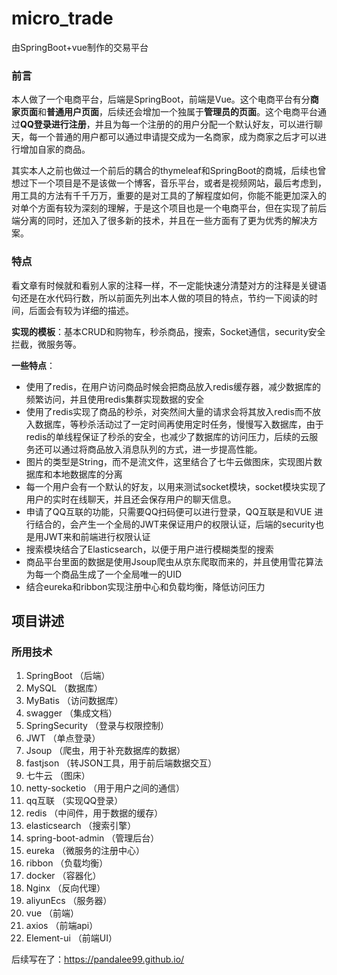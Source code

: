 # micro_trade
由SpringBoot+vue制作的交易平台

### 前言

本人做了一个电商平台，后端是SpringBoot，前端是Vue。这个电商平台有分**商家页面**和**普通用户页面**，后续还会增加一个独属于**管理员的页面**。这个电商平台通过**QQ登录进行注册**，并且为每一个注册的的用户分配一个默认好友，可以进行聊天，每一个普通的用户都可以通过申请提交成为一名商家，成为商家之后才可以进行增加自家的商品。

其实本人之前也做过一个前后的耦合的thymeleaf和SpringBoot的商城，后续也曾想过下一个项目是不是该做一个博客，音乐平台，或者是视频网站，最后考虑到，用工具的方法有千千万万，重要的是对工具的了解程度如何，你能不能更加深入的对单个方面有较为深刻的理解，于是这个项目也是一个电商平台，但在实现了前后端分离的同时，还加入了很多新的技术，并且在一些方面有了更为优秀的解决方案。

### 特点

看文章有时候就和看别人家的注释一样，不一定能快速分清楚对方的注释是关键语句还是在水代码行数，所以前面先列出本人做的项目的特点，节约一下阅读的时间，后面会有较为详细的描述。

**实现的模板**：基本CRUD和购物车，秒杀商品，搜索，Socket通信，security安全拦截，微服务等。

**一些特点**：

- 使用了redis，在用户访问商品时候会把商品放入redis缓存器，减少数据库的频繁访问，并且使用redis集群实现数据的安全
- 使用了redis实现了商品的秒杀，对突然间大量的请求会将其放入redis而不放入数据库，等秒杀活动过了一定时间再使用定时任务，慢慢写入数据库，由于redis的单线程保证了秒杀的安全，也减少了数据库的访问压力，后续的云服务还可以通过将商品放入消息队列的方式，进一步提高性能。
- 图片的类型是String，而不是流文件，这里结合了七牛云做图床，实现图片数据库和本地数据库的分离
- 每一个用户会有一个默认的好友，以用来测试socket模块，socket模块实现了用户的实时在线聊天，并且还会保存用户的聊天信息。
- 申请了QQ互联的功能，只需要QQ扫码便可以进行登录，QQ互联是和VUE 进行结合的，会产生一个全局的JWT来保证用户的权限认证，后端的security也是用JWT来和前端进行权限认证
- 搜索模块结合了Elasticsearch，以便于用户进行模糊类型的搜索
- 商品平台里面的数据是使用Jsoup爬虫从京东爬取而来的，并且使用雪花算法为每一个商品生成了一个全局唯一的UID
- 结合eureka和ribbon实现注册中心和负载均衡，降低访问压力





## 项目讲述

### 所用技术

1. SpringBoot （后端）
2. MySQL （数据库）
3. MyBatis （访问数据库）
4. swagger （集成文档）
5. SpringSecurity （登录与权限控制）
6. JWT （单点登录）
7. Jsoup （爬虫，用于补充数据库的数据）
8. fastjson （转JSON工具，用于前后端数据交互）
9. 七牛云 （图床）
10. netty-socketio （用于用户之间的通信）
11. qq互联 （实现QQ登录）
12. redis （中间件，用于数据的缓存）
13. elasticsearch （搜索引擎）
14. spring-boot-admin （管理后台）
15. eureka （微服务的注册中心）
16. ribbon （负载均衡）
17. docker （容器化）
18. Nginx （反向代理）
19. aliyunEcs （服务器）
20. vue （前端）
21. axios （前端api） 
22. Element-ui （前端UI）

后续写在了：https://pandalee99.github.io/
